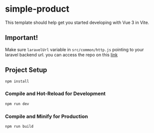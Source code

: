 # simple-product

This template should help get you started developing with Vue 3 in Vite.

## Important!
Make sure `laravelUrl` variable in `src/common/http.js` pointing to your laravel backend url.
you can access the repo on this [link](https://github.com/wisnukm41/laravel-simple-product-api)

## Project Setup

```sh
npm install
```

### Compile and Hot-Reload for Development

```sh
npm run dev
```

### Compile and Minify for Production

```sh
npm run build
```
